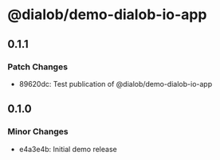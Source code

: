 # @dialob/demo-dialob-io-app

## 0.1.1

### Patch Changes

- 89620dc: Test publication of @dialob/demo-dialob-io-app

## 0.1.0

### Minor Changes

- e4a3e4b: Initial demo release
